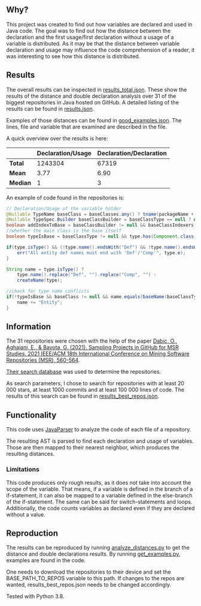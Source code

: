 <h2>Why?</h2>

This project was created to find out how variables are declared and used in Java code.
The goal was to find out how the distance between the declaration and the first usage/first declaration without a usage of a variable is distributed.
As it may be that the distance between variable declaration and usage may influence the code comprehension of a reader, 
it was interesting to see how this distance is distributed.

<h2>Results</h2>

The overall results can be inspected in [results_total.json](https://github.com/Monti1811/var-distances/blob/master/results_total.json).
These show the results of the distance and double declaration analysis over 31 of the biggest repositories in Java hosted on GitHub.
A detailed listing of the results can be found in [results.json](https://github.com/Monti1811/var-distances/blob/master/results.json).

Examples of those distances can be found in [good_examples.json](https://github.com/Monti1811/var-distances/blob/master/good_examples.json).
The lines, file and variable that are examined are described in the file.

A quick overview over the results is here:

|            | Declaration/Usage | Declaration/Declaration |
|------------|-------------------|-------------------------|
| **Total**  | 1243304           | 67319                   |
| **Mean**   | 3.77              | 6.90                    |
| **Median** | 1                 | 3                       |

An example of code found in the repositories is:

```java
// Declaration/Usage of the variable holder
@Nullable TypeName baseClass = baseClasses.any() ? tname(packageName + "." + baseName(baseClassType)) : null; // "baseClass" first declared here
@Nullable TypeSpec.Builder baseClassBuilder = baseClassType == null ? null : this.baseClasses.find(b -> Reflect.<String>get(b, "name").equals(baseName(baseClassType)));
boolean addIndexToBase = baseClassBuilder != null && baseClassIndexers.add(baseClassBuilder);
//whether the main class is the base itself
boolean typeIsBase = baseClassType != null && type.has(Component.class) && type.annotation(Component.class).base();

if(type.isType() && (!type.name().endsWith("Def") && !type.name().endsWith("Comp"))){
    err("All entity def names must end with 'Def'/'Comp'", type.e);
}

String name = type.isType() ?
    type.name().replace("Def", "").replace("Comp", "") :
    createName(type);

//check for type name conflicts
if(!typeIsBase && baseClass != null && name.equals(baseName(baseClassType))){ // "baseClass" first used here
    name += "Entity";
}
```


<h2>Information</h2>

The 31 repositories were chosen with the help of the paper [Dabic, O., Aghajani, E., & Bavota, G. (2021). Sampling Projects in GitHub for MSR Studies. 2021 IEEE/ACM 18th International Conference on Mining Software Repositories (MSR), 560-564](https://arxiv.org/pdf/2103.04682.pdf).

[Their search database](https://seart-ghs.si.usi.ch/) was used to determine the repositories.

As search parameters, I chose to search for repositories with at least 20 000 stars, at least 1000 commits and at least 100 000 lines of code.
The results of this search can be found in [results_best_repos.json](https://github.com/Monti1811/var-distances/blob/master/results_best_repos.json).

<h2>Functionality</h2>

This code uses [JavaParser](https://javaparser.org/) to analyze the code of each file of a repository. 

The resulting AST is parsed to find each declaration and usage of variables. Those are then mapped to their nearest neighbor, which produces the resulting distances.

<h3>Limitations</h3>

This code produces only rough results, as it does not take into account the scope of the variable.
That means,
if a variable is defined in the branch of a if-statement,
it can also be mapped to a variable defined in the else-branch of the if-statement.
The same can be said for switch-statements and loops.
Additionally, the code counts variables as declared even if they are declared without a value.

<h2>Reproduction</h2>

The results can be reproduced by running [analyze_distances.py](https://github.com/Monti1811/var-distances/blob/master/analyze_distances.py) to get the distance and double declarations results.
By running [get_examples.py](https://github.com/Monti1811/var-distances/blob/master/get_examples.py), examples are found in the code.

One needs to download the repositories to their device and set the BASE_PATH_TO_REPOS variable to this path.
If changes to the repos are wanted, results_best_repos.json needs to be changed accordingly.

Tested with Python 3.8.
